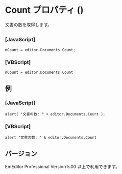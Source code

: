 # Count プロパティ ()

文書の数を取得します。

## 

### \[JavaScript\]

```
nCount = editor.Documents.Count;
```

### \[VBScript\]

```
nCount = editor.Documents.Count
```

## 例

### \[JavaScript\]

```
alert( "文書の数: " + editor.Documents.Count );
```

### \[VBScript\]

```
alert "文書の数: " & editor.Documents.Count
```

## バージョン

EmEditor Professional Version 5.00 以上で利用できます。
